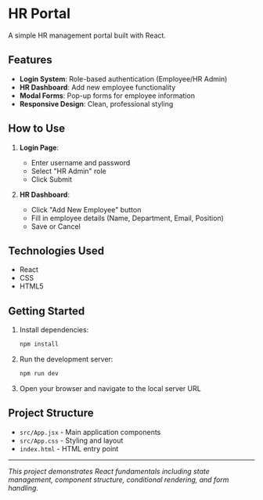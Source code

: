# HR Portal

A simple HR management portal built with React.

## Features

- **Login System**: Role-based authentication (Employee/HR Admin)
- **HR Dashboard**: Add new employee functionality
- **Modal Forms**: Pop-up forms for employee information
- **Responsive Design**: Clean, professional styling

## How to Use

1. **Login Page**: 
   - Enter username and password
   - Select "HR Admin" role
   - Click Submit

2. **HR Dashboard**:
   - Click "Add New Employee" button
   - Fill in employee details (Name, Department, Email, Position)
   - Save or Cancel

## Technologies Used

- React 
- CSS 
- HTML5

## Getting Started

1. Install dependencies:
   ```bash
   npm install
   ```

2. Run the development server:
   ```bash
   npm run dev
   ```

3. Open your browser and navigate to the local server URL

## Project Structure

- `src/App.jsx` - Main application components
- `src/App.css` - Styling and layout
- `index.html` - HTML entry point

---

*This project demonstrates React fundamentals including state management, component structure, conditional rendering, and form handling.*
